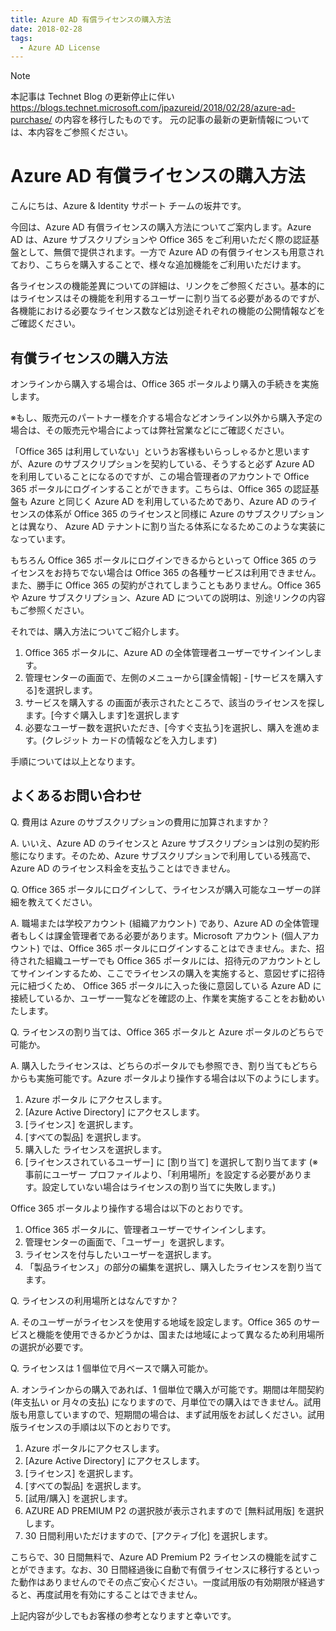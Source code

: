 ```yaml
---
title: Azure AD 有償ライセンスの購入方法
date: 2018-02-28
tags:
  - Azure AD License
---
```


> [!NOTE]
> 本記事は Technet Blog の更新停止に伴い https://blogs.technet.microsoft.com/jpazureid/2018/02/28/azure-ad-purchase/ の内容を移行したものです。
> 元の記事の最新の更新情報については、本内容をご参照ください。

# Azure AD 有償ライセンスの購入方法

こんにちは、Azure & Identity サポート チームの坂井です。

今回は、Azure AD 有償ライセンスの購入方法についてご案内します。Azure AD は、Azure サブスクリプションや Office 365 をご利用いただく際の認証基盤として、無償で提供されます。一方で Azure AD の有償ライセンスも用意されており、こちらを購入することで、様々な追加機能をご利用いただけます。

各ライセンスの機能差異についての詳細は、リンクをご参照ください。基本的にはライセンスはその機能を利用するユーザーに割り当てる必要があるのですが、各機能における必要なライセンス数などは別途それぞれの機能の公開情報などをご確認ください。

## 有償ライセンスの購入方法

オンラインから購入する場合は、Office 365 ポータルより購入の手続きを実施します。

※もし、販売元のパートナー様を介する場合などオンライン以外から購入予定の場合は、その販売元や場合によっては弊社営業などにご確認ください。

「Office 365 は利用していない」というお客様もいらっしゃるかと思いますが、Azure のサブスクリプションを契約している、そうすると必ず Azure AD を利用していることになるのですが、この場合管理者のアカウントで Office 365 ポータルにログインすることができます。こちらは、Office 365 の認証基盤も Azure と同じく Azure AD を利用しているためであり、Azure AD のライセンスの体系が Office 365 のライセンスと同様に Azure のサブスクリプションとは異なり、 Azure AD テナントに割り当たる体系になるためこのような実装になっています。

もちろん Office 365 ポータルにログインできるからといって Office 365 のライセンスをお持ちでない場合は Office 365 の各種サービスは利用できません。また、勝手に Office 365 の契約がされてしまうこともありません。Office 365 や Azure サブスクリプション、Azure AD についての説明は、別途リンクの内容もご参照ください。

それでは、購入方法についてご紹介します。

1. Office 365 ポータルに、Azure AD の全体管理者ユーザーでサインインします。
2. 管理センターの画面で、左側のメニューから[課金情報] - [サービスを購入する]を選択します。
3. サービスを購入する の画面が表示されたところで、該当のライセンスを探します。[今すぐ購入します]を選択します
4. 必要なユーザー数を選択いただき、[今すぐ支払う]を選択し、購入を進めます。(クレジット カードの情報などを入力します)

手順については以上となります。

## よくあるお問い合わせ

Q. 費用は Azure のサブスクリプションの費用に加算されますか？

A. いいえ、Azure AD のライセンスと Azure サブスクリプションは別の契約形態になります。そのため、Azure サブスクリプションで利用している残高で、Azure AD のライセンス料金を支払うことはできません。

Q. Office 365 ポータルにログインして、ライセンスが購入可能なユーザーの詳細を教えてください。

A. 職場または学校アカウント (組織アカウント) であり、Azure AD の全体管理者もしくは課金管理者である必要があります。Microsoft アカウント (個人アカウント) では、Office 365 ポータルにログインすることはできません。また、招待された組織ユーザーでも Office 365 ポータルには、招待元のアカウントとしてサインインするため、ここでライセンスの購入を実施すると、意図せずに招待元に紐づくため、 Office 365 ポータルに入った後に意図している Azure AD に接続しているか、ユーザー一覧などを確認の上、作業を実施することをお勧めいたします。

Q. ライセンスの割り当ては、Office 365 ポータルと Azure ポータルのどちらで可能か。

A. 購入したライセンスは、どちらのポータルでも参照でき、割り当てもどちらからも実施可能です。Azure ポータルより操作する場合は以下のようにします。

1. Azure ポータル にアクセスします。
2. [Azure Active Directory] にアクセスします。
3. [ライセンス] を選択します。
4. [すべての製品] を選択します。
5. 購入した ライセンスを選択します。
6. [ライセンスされているユーザー] に [割り当て] を選択して割り当てます (※ 事前にユーザー プロファイルより、「利用場所」を設定する必要があります。設定していない場合はライセンスの割り当てに失敗します。)

Office 365 ポータルより操作する場合は以下のとおりです。

1. Office 365 ポータルに、管理者ユーザーでサインインします。
2. 管理センターの画面で、「ユーザー」を選択します。
3. ライセンスを付与したいユーザーを選択します。
4. 「製品ライセンス」の部分の編集を選択し、購入したライセンスを割り当てます。

Q. ライセンスの利用場所とはなんですか？

A. そのユーザーがライセンスを使用する地域を設定します。Office 365 のサービスと機能を使用できるかどうかは、国または地域によって異なるため利用場所の選択が必要です。

Q. ライセンスは 1 個単位で月ベースで購入可能か。

A. オンラインからの購入であれば、1 個単位で購入が可能です。期間は年間契約 (年支払い or 月々の支払) になりますので、月単位での購入はできません。試用版も用意していますので、短期間の場合は、まず試用版をお試しください。試用版ライセンスの手順は以下のとおりです。

1. Azure ポータルにアクセスします。
2. [Azure Active Directory] にアクセスします。
3. [ライセンス] を選択します。
4. [すべての製品] を選択します。
5. [試用/購入] を選択します。
6. AZURE AD PREMIUM P2 の選択肢が表示されますので [無料試用版] を選択します。
7. 30 日間利用いただけますので、[アクティブ化] を選択します。

こちらで、30 日間無料で、Azure AD Premium P2 ライセンスの機能を試すことができます。なお、30 日間経過後に自動で有償ライセンスに移行するといった動作はありませんのでその点ご安心ください。一度試用版の有効期限が経過すると、再度試用を有効にすることはできません。

上記内容が少しでもお客様の参考となりますと幸いです。

